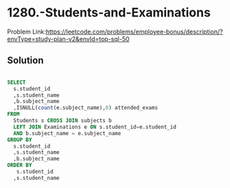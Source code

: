 # 1280.-Students-and-Examinations
Problem Link:https://leetcode.com/problems/employee-bonus/description/?envType=study-plan-v2&envId=top-sql-50

## Solution

```sql

SELECT 
  s.student_id
  ,s.student_name
  ,b.subject_name
  ,ISNULL(count(e.subject_name),0) attended_exams
FROM
  Students s CROSS JOIN subjects b 
  LEFT JOIN Examinations e ON s.student_id=e.student_id
  AND b.subject_name = e.subject_name
GROUP BY 
  s.student_id
  ,s.student_name
  ,b.subject_name
ORDER BY 
   s.student_id
  ,s.student_name
